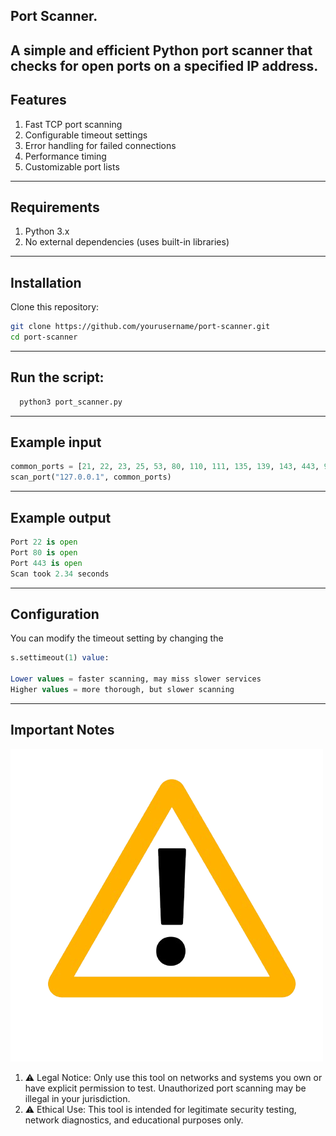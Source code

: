 ## Port Scanner.
A simple and efficient Python port scanner that checks for open ports on a specified IP address.
--- 

## Features

1. Fast TCP port scanning
2. Configurable timeout settings
3. Error handling for failed connections
4. Performance timing
5. Customizable port lists

---

## Requirements

1. Python 3.x
2. No external dependencies (uses built-in libraries)

---

## Installation

Clone this repository:
```bash 
git clone https://github.com/yourusername/port-scanner.git
cd port-scanner
````
---

## Run the script:
```bash
  python3 port_scanner.py
```
---

## Example input
```python
common_ports = [21, 22, 23, 25, 53, 80, 110, 111, 135, 139, 143, 443, 993, 995]
scan_port("127.0.0.1", common_ports)
```
---

## Example output

```python
Port 22 is open
Port 80 is open
Port 443 is open
Scan took 2.34 seconds
```
---
## Configuration
You can modify the timeout setting by changing the
```sql
s.settimeout(1) value:

Lower values = faster scanning, may miss slower services
Higher values = more thorough, but slower scanning
```
---
## Important Notes
![](https://raw.githubusercontent.com/NourKhalil0/100-days-of-coding/main/images/_Pngtree_black_exclamation_mark_warning_sign_5489468-removebg-preview.png)

1. ⚠️ Legal Notice: Only use this tool on networks and systems you own or have explicit permission to test. Unauthorized port scanning may be illegal in your jurisdiction.
2. ⚠️ Ethical Use: This tool is intended for legitimate security testing, network diagnostics, and educational purposes only.
